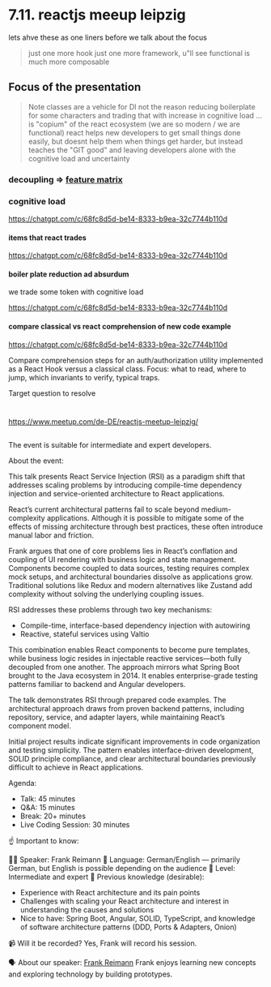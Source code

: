 # 7.11. reactjs meeup leipzig

lets ahve these as one liners before we talk about the focus

> just one more hook
> just one more framework, u"ll see functional is much more composable

## Focus of the presentation

> Note
> classes are a vehicle for DI not the reason
> reducing boilerplate for some characters and trading that with increase in cognitive load ... is "copium" of the react ecosystem (we are so modern / we are functional)
> react helps new developers to get small things done easily, but doesnt help them when things get harder, but instead teaches the "GIT good" and leaving developers alone with the cognitive load and uncertainty

### decoupling => [feature matrix](../../examples/comparision/FeatureMatrix.md)

### cognitive load

https://chatgpt.com/c/68fc8d5d-be14-8333-b9ea-32c7744b110d

#### items that react trades

https://chatgpt.com/c/68fc8d5d-be14-8333-b9ea-32c7744b110d

#### boiler plate reduction ad absurdum

we trade some token with cognitive load

https://chatgpt.com/c/68fc8d5d-be14-8333-b9ea-32c7744b110d

#### compare classical vs react comprehension of new code example

https://chatgpt.com/c/68fc8d5d-be14-8333-b9ea-32c7744b110d

Compare comprehension steps for an auth/authorization utility implemented as a React Hook versus a classical class. Focus: what to read, where to jump, which invariants to verify, typical traps.

Target question to resolve

#

https://www.meetup.com/de-DE/reactjs-meetup-leipzig/

##

The event is suitable for intermediate and expert developers.

About the event:

This talk presents React Service Injection (RSI) as a paradigm shift that addresses scaling problems by introducing compile-time dependency injection and service-oriented architecture to React applications.

React’s current architectural patterns fail to scale beyond medium-complexity applications. Although it is possible to mitigate some of the effects of missing architecture through best practices, these often introduce manual labor and friction.

Frank argues that one of core problems lies in React’s conflation and coupling of UI rendering with business logic and state management. Components become coupled to data sources, testing requires complex mock setups, and architectural boundaries dissolve as applications grow. Traditional solutions like Redux and modern alternatives like Zustand add complexity without solving the underlying coupling issues.

RSI addresses these problems through two key mechanisms:

- Compile-time, interface-based dependency injection with autowiring
- Reactive, stateful services using Valtio

This combination enables React components to become pure templates, while business logic resides in injectable reactive services—both fully decoupled from one another. The approach mirrors what Spring Boot brought to the Java ecosystem in 2014. It enables enterprise-grade testing patterns familiar to backend and Angular developers.

The talk demonstrates RSI through prepared code examples. The architectural approach draws from proven backend patterns, including repository, service, and adapter layers, while maintaining React’s component model.

Initial project results indicate significant improvements in code organization and testing simplicity. The pattern enables interface-driven development, SOLID principle compliance, and clear architectural boundaries previously difficult to achieve in React applications.

Agenda:

- Talk: 45 minutes
- Q&A: 15 minutes
- Break: 20+ minutes
- Live Coding Session: 30 minutes

☝ Important to know:

👨‍💼 Speaker: Frank Reimann
💬 Language: German/English — primarily German, but English is possible depending on the audience
🦾 Level: Intermediate and expert
🧠 Previous knowledge (desirable):

- Experience with React architecture and its pain points
- Challenges with scaling your React architecture and interest in understanding the causes and solutions
- Nice to have: Spring Boot, Angular, SOLID, TypeScript, and knowledge of software architecture patterns (DDD, Ports & Adapters, Onion)

📹 Will it be recorded? Yes, Frank will record his session.

🗣️ About our speaker: [Frank Reimann](https://github.com/7frank)
Frank enjoys learning new concepts and exploring technology by building prototypes.
